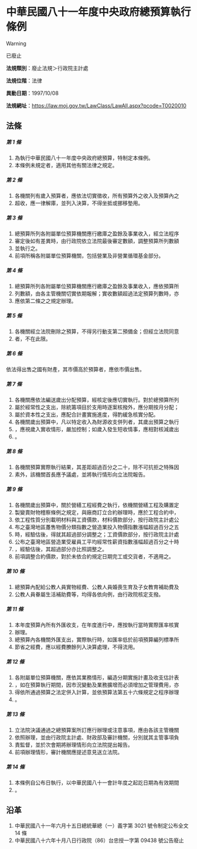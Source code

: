 # 中華民國八十一年度中央政府總預算執行條例


> [!WARNING]
> 已廢止


**法規類別**：廢止法規＞行政院主計處

**法規位階**：法律

**異動日期**：1997/10/08  

**法規網址**：https://law.moj.gov.tw/LawClass/LawAll.aspx?pcode=T0020010



## 法條
##### 第 1 條
1. 為執行中華民國八十一年度中央政府總預算，特制定本條例。
1. 本條例未規定者，適用其他有關法律之規定。

##### 第 2 條
1. 各機關列有歲入預算者，應依法切實徵收，所有預算外之收入及預算內之
1. 超收，應一律解庫，並列入決算，不得坐抵或挪移墊用。

##### 第 3 條
1. 總預算所列各附屬單位預算機關應行繳庫之盈餘及事業收入，經立法程序
1. 審定後如有差異時，由行政院依立法院最後審定數額，調整預算所列數額
1. 並執行之。
1. 前項所稱各附屬單位預算機關，包括營業及非營業循環基金部分。

##### 第 4 條
1. 總預算所列各附屬單位預算機關應行繳庫之盈餘及事業收入，應依預算所
1. 列數額，由各主管機關切實依期報解；實收數額超過法定預算列數時，亦
1. 應依第二條之之規定辦理。

##### 第 5 條
1. 各機關經立法院刪除之預算，不得另行動支第二預備金；但經立法院同意
1. 者，不在此限。

##### 第 6 條
依法得出售之國有財產，其市價高於預算者，應依市價出售。

##### 第 7 條
1. 各機關應依法編送歲出分配預算，經核定後應切實執行。對於總預算所列
1. 屬於經常性之支出，除統籌項目於支用時逐案核撥外，應分期按月分配；
1. 屬於資本性之支出，應配合計畫實施進度，得酌緩急核實分配。
1. 各機關歲出預算中，凡以特定收入為財源收支併列者，其歲出預算之執行
1. ，應視歲入實收情形，嚴加控制；如歲入發生短收情事，應相對核減歲出
1. 。

##### 第 8 條
1. 各機關預算實際執行結果，其差距超過百分之二十，除不可抗拒之特殊因
1. 素外，該機關首長應予議處，並將執行情形向立法院報告。

##### 第 9 條
1. 各機關歲出預算中，關於營繕工程經費之執行，依機關營繕工程及購置定
1. 製變賣財物稽察條例之規定，與廠商訂立合約辦理時，應於工程合約中，
1. 依工程性質分別載明材料與工資價款，材料價款部分，按行政院主計處公
1. 布之臺灣地區躉售物價分類指數之營造業投入物價指數漲幅超過百分之五
1. 時，經驗估後，得就其超過部分調整之；工資價款部分，按行政院主計處
1. 公布之臺灣地區營造業受雇員工平均經常性薪資指數漲幅超過百分之十時
1. ，經驗估後，其超過部分亦比照調整之。
1. 前項調整合約價款，對於未依合約規定日期完工或交貨者，不適用之。

##### 第 10 條
1. 總預算內配給公教人員實物經費、公教人員婚喪生育及子女教育補助費及
1. 公教人員眷屬生活補助費等，均得各依向例，由行政院核定支撥。

##### 第 11 條
1. 本年度預算內所有外匯收支，在年度進行中，應按執行當時實際匯率核實
1. 辦理。
1. 總預算內各機關外匯支出，實際執行時，如匯率低於前項預算編列標準所
1. 節省之經費，應以經費賸餘列入決算處理，不得流用。

##### 第 12 條
1. 各附屬單位預算機關，應依其業務情形，編造分期實施計畫及收支估計表
1. ，如在預算執行期間，因市況變動及業務擴增而必須增加之管理費用，亦
1. 得依所通過預算之法定併入計算，並依預算法第五十六條規定之程序辦理
1. 。

##### 第 13 條
1. 立法院決議通過之總預算案所訂應行辦理或注意事項，應由各該主管機關
1. 依照辦理，並由行政院主計處、財政部及審計機關，分別就其主管事項負
1. 責監督，並於次會期將辦理情形向立法院提出報告。
1. 前項辦理情形，審計機關應提述意見送立法院。

##### 第 14 條
1. 本條例自公布日執行，以中華民國八十一會計年度之起訖日期為有效期間
1. 。

## 沿革
1. 中華民國八十一年六月十五日總統華總（一）義字第 3021 號令制定公布全文 14 條
1. 中華民國八十六年十月八日行政院（86）台忠授一字第 09438  號公告廢止
